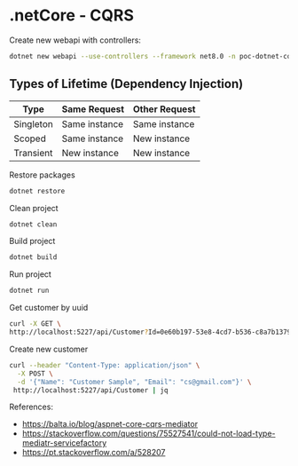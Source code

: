 # .netCore - CQRS

Create new webapi with controllers:
```sh
dotnet new webapi --use-controllers --framework net8.0 -n poc-dotnet-cqrs
```

## Types of Lifetime (Dependency Injection)
| Type      | Same Request     | Other Request        |
|-----------|------------------|----------------------|
| Singleton | Same instance    | Same instance        |
| Scoped    | Same instance    | New instance         |
| Transient | New instance     | New instance         |

Restore packages
```sh
dotnet restore
```

Clean project
```sh
dotnet clean
```

Build project
```sh
dotnet build
```

Run project
```sh
dotnet run
```

Get customer by uuid
```sh
curl -X GET \
http://localhost:5227/api/Customer?Id=0e60b197-53e8-4cd7-b536-c8a7b137902b | jq
```

Create new customer
```sh
curl --header "Content-Type: application/json" \
  -X POST \
  -d '{"Name": "Customer Sample", "Email": "cs@gmail.com"}' \
 http://localhost:5227/api/Customer | jq
```

References: 
- https://balta.io/blog/aspnet-core-cqrs-mediator
- https://stackoverflow.com/questions/75527541/could-not-load-type-mediatr-servicefactory
- https://pt.stackoverflow.com/a/528207
